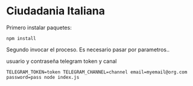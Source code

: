 # Ciudadania Italiana

Primero instalar paquetes:

``` npm install ```

Segundo invocar el proceso.
Es necesario pasar por parametros..

 usuario y contraseña
 telegram token y canal

``` TELEGRAM_TOKEN=token TELEGRAM_CHANNEL=channel email=myemail@org.com password=pass node index.js ```